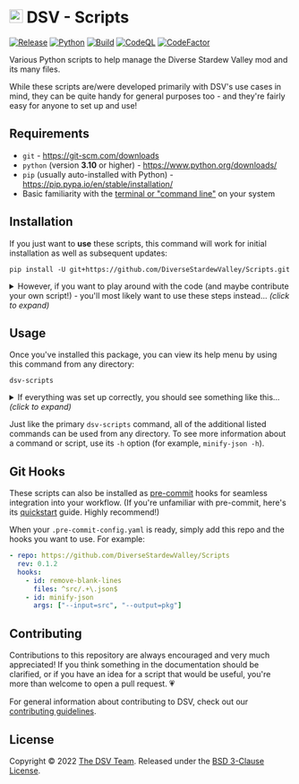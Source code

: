 # <a href="https://github.com/DiverseStardewValley"><img src="https://avatars.githubusercontent.com/u/116469492" width=24></a> DSV - Scripts

[![Release](https://img.shields.io/github/v/tag/DiverseStardewValley/Scripts?label=Release&style=flat-square)](https://github.com/DiverseStardewValley/Scripts/tags)
[![Python](https://img.shields.io/badge/Python-3.10%20%7C%203.11-blue?style=flat-square)](https://github.com/DiverseStardewValley/Scripts/blob/main/pyproject.toml)
[![Build](https://img.shields.io/github/workflow/status/DiverseStardewValley/Scripts/CI?label=Build&style=flat-square)](https://github.com/DiverseStardewValley/Scripts/actions/workflows/ci.yml)
[![CodeQL](https://img.shields.io/github/workflow/status/DiverseStardewValley/Scripts/CodeQL?label=CodeQL&style=flat-square)](https://github.com/DiverseStardewValley/Scripts/actions/workflows/codeql.yml)
[![CodeFactor](https://img.shields.io/codefactor/grade/github/DiverseStardewValley/Scripts/main?label=CodeFactor&style=flat-square)](https://www.codefactor.io/repository/github/diversestardewvalley/scripts)

Various Python scripts to help manage the Diverse Stardew Valley mod and its
many files.

While these scripts are/were developed primarily with DSV's use cases in mind,
they can be quite handy for general purposes too - and they're fairly easy for
anyone to set up and use!

## Requirements

- `git` - https://git-scm.com/downloads
- `python` (version **3.10** or higher) - https://www.python.org/downloads/
- `pip` (usually auto-installed with Python) -
  https://pip.pypa.io/en/stable/installation/
- Basic familiarity with the
  [terminal or "command line"](https://developer.mozilla.org/en-US/docs/Learn/Tools_and_testing/Understanding_client-side_tools/Command_line#welcome_to_the_terminal)
  on your system

## Installation

If you just want to **use** these scripts, this command will work for initial
installation as well as subsequent updates:

```
pip install -U git+https://github.com/DiverseStardewValley/Scripts.git
```

<details>
<summary>
However, if you want to play around with the code (and maybe contribute your own
script!) - you'll most likely want to use these steps instead...
<i>(click to expand)</i>
</summary>

### Editable/Development Installation

1. First,
   [clone](https://docs.github.com/en/repositories/creating-and-managing-repositories/cloning-a-repository)
   this repository (i.e. download the code).

   ```
   git clone https://github.com/DiverseStardewValley/Scripts.git
   ```

2. Then,
   [change directory](https://tutorials.codebar.io/command-line/introduction/tutorial.html#cd-or-change-directory)
   into the one you just cloned.

   ```
   cd Scripts
   ```

3. Lastly,
   [install](https://packaging.python.org/en/latest/tutorials/installing-packages/#installing-from-a-local-src-tree)
   the Python package contained in that directory.

   ```
   pip install -e .
   ```

**Note:** The `-e` flag indicates an
[editable install](https://pip.pypa.io/en/stable/topics/local-project-installs/#editable-installs),
which means that any changes you make to the code will immediately take effect
when you run the program locally.

</details>

## Usage

Once you've installed this package, you can view its help menu by using this
command from any directory:

```
dsv-scripts
```

<details>
<summary>
If everything was set up correctly, you should see something like this...
<i>(click to expand)</i>
</summary><br>

```
┌────────────────────────────────────────────────────────────────────┐
│              _                            _       _                │
│           __| |_____   __   ___  ___ _ __(_)_ __ | |_ ___          │
│          / _` / __\ \ / /__/ __|/ __| '__| | '_ \| __/ __|         │
│         | (_| \__ \\ V /___\__ \ (__| |  | | |_) | |_\__ \         │
│          \__,_|___/ \_/    |___/\___|_|  |_| .__/ \__|___/         │
│                                            |_|   v0.1.2            │
│                                                                    │
│   Various scripts to help manage the Diverse Stardew Valley mod.   │
│                                                                    │
│  Command              Description                                  │
│  minify-json          Saves minified copies of JSON/JSON5 files.   │
│  remove-blank-lines   Removes blank lines in text-based files.     │
└────────────────────────────────────────────────────────────────────┘
```

</details>

Just like the primary `dsv-scripts` command, all of the additional listed
commands can be used from any directory. To see more information about a command
or script, use its `-h` option (for example, `minify-json -h`).

## Git Hooks

These scripts can also be installed as
[pre-commit](https://github.com/pre-commit/pre-commit) hooks for seamless
integration into your workflow. (If you're unfamiliar with pre-commit, here's
its [quickstart](https://pre-commit.com/index.html#quick-start) guide. Highly
recommend!)

When your `.pre-commit-config.yaml` is ready, simply add this repo and the hooks
you want to use. For example:

```yaml
- repo: https://github.com/DiverseStardewValley/Scripts
  rev: 0.1.2
  hooks:
    - id: remove-blank-lines
      files: ^src/.+\.json$
    - id: minify-json
      args: ["--input=src", "--output=pkg"]
```

## Contributing

Contributions to this repository are always encouraged and very much
appreciated! If you think something in the documentation should be clarified, or
if you have an idea for a script that would be useful, you're more than welcome
to open a pull request. 💗

For general information about contributing to DSV, check out our
[contributing guidelines](https://github.com/DiverseStardewValley/.github/blob/main/.github/contributing.md).

## License

Copyright © 2022 [The DSV Team](https://github.com/DiverseStardewValley).
Released under the
[BSD 3-Clause License](https://github.com/DiverseStardewValley/Scripts/blob/main/LICENSE).
